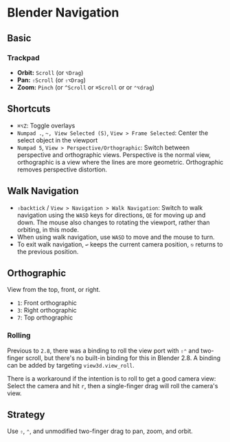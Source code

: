 # Blender Navigation

## Basic

### Trackpad

- **Orbit:** `Scroll` (or `⌥Drag`)
- **Pan:** `⇧Scroll` (or `⇧⌥Drag`)
- **Zoom:** `Pinch` (or `^Scroll` or `⌘Scroll` or or `⌃⌥drag`)

## Shortcuts

- `⌘⌥Z`: Toggle overlays
- `Numpad .`, `~, View Selected (S)`, `View > Frame Selected`: Center the select object in the viewport
- `Numpad 5`, `View > Perspective/Orthographic`: Switch between perspective and orthographic views. Perspective is the normal view, orthographic is a view where the lines are more geometric. Orthographic removes perspective distortion.

## Walk Navigation

- `⇧backtick` / `View > Navigation > Walk Navigation`: Switch to walk navigation using the `WASD` keys for directions, `QE` for moving up and down. The mouse also changes to rotating the viewport, rather than orbiting, in this mode.
- When using walk navigation, use `WASD` to move and the mouse to turn.
- To exit walk navigation, `↩` keeps the current camera position, `⎋` returns to the previous position.

## Orthographic

View from the top, front, or right.

- `1`: Front orthographic
- `3`: Right orthographic
- `7`: Top orthographic

### Rolling

Previous to `2.8`, there was a binding to roll the view port with `⇧⌃` and two-finger scroll, but there's no built-in binding for this in Blender 2.8. A binding can be added by targeting `view3d.view_roll`.

There is a workaround if the intention is to roll to get a good camera view: Select the camera and hit `r`, then a single-finger drag will roll the camera's view.

## Strategy

Use `⇧`, `⌃`, and unmodified two-finger drag to pan, zoom, and orbit.
